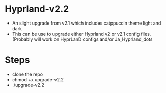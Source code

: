 # Hyprland-v2.2
- An slight upgrade from v2.1 which includes catppuccin theme light and dark
- This can be use to upgrade either Hyprland v2 or v2.1 config files. (Probably will work on HyprLanD configs and/or Ja_Hyprland_dots


# Steps
- clone the repo 
- chmod +x upgrade-v2.2
- ./upgrade-v2.2
